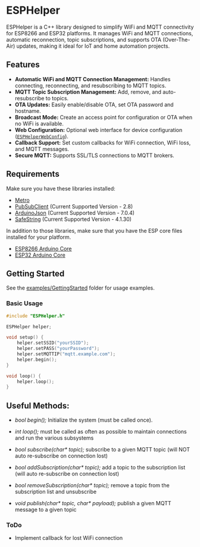 # ESPHelper

ESPHelper is a C++ library designed to simplify WiFi and MQTT connectivity for ESP8266 and ESP32 platforms. It manages WiFi and MQTT connections, automatic reconnection, topic subscriptions, and supports OTA (Over-The-Air) updates, making it ideal for IoT and home automation projects.

## Features

- **Automatic WiFi and MQTT Connection Management:** Handles connecting, reconnecting, and resubscribing to MQTT topics.
- **MQTT Topic Subscription Management:** Add, remove, and auto-resubscribe to topics.
- **OTA Updates:** Easily enable/disable OTA, set OTA password and hostname.
- **Broadcast Mode:** Create an access point for configuration or OTA when no WiFi is available.
- **Web Configuration:** Optional web interface for device configuration ([`ESPHelperWebConfig`](src/ESPHelperWebConfig.h)).
- **Callback Support:** Set custom callbacks for WiFi connection, WiFi loss, and MQTT messages.
- **Secure MQTT:** Supports SSL/TLS connections to MQTT brokers.

## Requirements

Make sure you have these libraries installed:
* [Metro](https://github.com/ItKindaWorks/ESPHelper_Metro)
* [PubSubClient](https://github.com/knolleary/pubsubclient) (Current Supported Version - 2.8)
* [ArduinoJson](https://github.com/bblanchon/ArduinoJson) (Current Supported Version - 7.0.4)
* [SafeString](https://github.com/PowerBroker2/SafeString) (Current Supported Version - 4.1.30)

 In addition to those libraries, make sure that you have the ESP core files installed for your platform.
 * [ESP8266 Arduino Core](https://github.com/esp8266/Arduino)
 * [ESP32 Arduino Core](https://github.com/espressif/arduino-esp32)

## Getting Started

See the [examples/GettingStarted](examples/GettingStarted/) folder for usage examples.

### Basic Usage

```cpp
#include "ESPHelper.h"

ESPHelper helper;

void setup() {
    helper.setSSID("yourSSID");
    helper.setPASS("yourPassword");
    helper.setMQTTIP("mqtt.example.com");
    helper.begin();
}

void loop() {
    helper.loop();
}
```

Useful Methods:
---------------

* *bool begin();*
	Initialize the system (must be called once).

* *int loop();*
    must be called as often as possible to maintain connections and run the various subsystems

* *bool subscribe(char\* topic);*
    subscribe to a given MQTT topic (will NOT auto re-subscribe on connection lost)

* *bool addSubscription(char\* topic);*
    add a topic to the subscription list (will auto re-subscribe on connection lost)

* *bool removeSubscription(char\* topic);*
    remove a topic from the subscription list and unsubscribe

* *void publish(char\* topic, char\* payload);*
    publish a given MQTT message to a given topic

### ToDo

* Implement callback for lost WiFi connection

